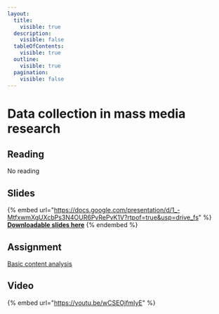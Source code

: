```yaml
---
layout:
  title:
    visible: true
  description:
    visible: false
  tableOfContents:
    visible: true
  outline:
    visible: true
  pagination:
    visible: false
---
```


# Data collection in mass media research

## Reading

No reading

## Slides

{% embed url="https://docs.google.com/presentation/d/1_-MtfxwmXgUXcbPs3N4OUR6PvRePvK1V?rtpof=true&usp=drive_fs" %}
[**Downloadable slides here**](https://docs.google.com/presentation/d/1\_-MtfxwmXgUXcbPs3N4OUR6PvRePvK1V?rtpof=true\&usp=drive\_fs)
{% endembed %}

## Assignment

[Basic content analysis](https://docs.google.com/document/d/1\_Yt5gDLPdLpD0\_57ONZgcLb5jmQzveF1?rtpof=true\&usp=drive\_fs)

## Video

{% embed url="https://youtu.be/wCSEOjfmIyE" %}
